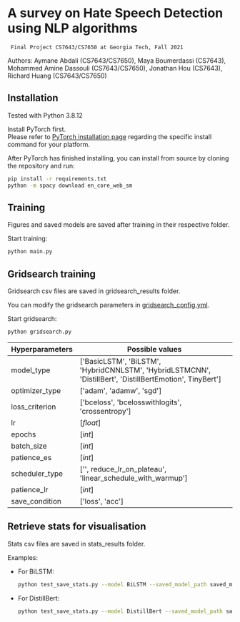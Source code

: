 # A survey on Hate Speech Detection using NLP algorithms
     Final Project CS7643/CS7650 at Georgia Tech, Fall 2021

Authors: Aymane Abdali (CS7643/CS7650), Maya Boumerdassi (CS7643), Mohammed Amine Dassouli (CS7643/CS7650), Jonathan Hou (CS7643), Richard Huang (CS7643/CS7650)

## Installation

Tested with Python 3.8.12

Install PyTorch first.  
Please refer to [PyTorch installation page](https://pytorch.org/get-started/locally/#start-locally) regarding the specific install command for your platform.

After PyTorch has finished installing, you can install from source by cloning the repository and run:

```bash
pip install -r requirements.txt
python -m spacy download en_core_web_sm
```

## Training

Figures and saved models are saved after training in their respective folder.

Start training:

```bash
python main.py
```


## Gridsearch training

Gridsearch csv files are saved in gridsearch_results folder.

You can modify the gridsearch parameters in [gridsearch_config.yml](gridsearch_config.yml).

Start gridsearch:

```bash
python gridsearch.py
```

| Hyperparameters      | Possible values |
| ----------- | ----------- |
| model_type  | ['BasicLSTM', 'BiLSTM', <br />'HybridCNNLSTM', 'HybridLSTMCNN', <br />'DistillBert', 'DistillBertEmotion', TinyBert']       |
| optimizer_type   | ['adam', 'adamw', 'sgd']        |
| loss_criterion   | ['bceloss', 'bcelosswithlogits', 'crossentropy']        |
| lr   | [*float*]        |
| epochs   | [*int*]        |
| batch_size   | [*int*]        |
| patience_es   | [*int*]        |
| scheduler_type   | ['', reduce_lr_on_plateau', <br />'linear_schedule_with_warmup']        |
| patience_lr   | [*int*]        |
| save_condition   | ['loss', 'acc']        |


## Retrieve stats for visualisation

Stats csv files are saved in stats_results folder.

Examples:

- For BiLSTM:
    ```bash
    python test_save_stats.py --model BiLSTM --saved_model_path saved_models/BiLSTM_2021-12-03_23-58-08_trained_testAcc=0.5561.pth --loss_criterion bcelosswithlogits --stats_label 1
    ```

- For DistillBert:
    ```bash
    python test_save_stats.py --model DistillBert --saved_model_path saved_models/DistillBert_2021-12-05_17-03-43_trained_testAcc=0.6058.pth --loss_criterion crossentropy --stats_label 1
    ```
